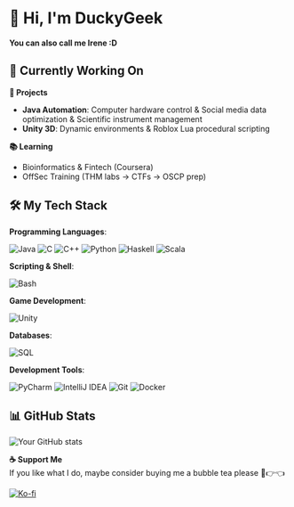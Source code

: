 # 👋 Hi, I'm DuckyGeek  
**You can also call me Irene :D**

## 🔧 Currently Working On

**🚀 Projects**  
- **Java Automation**: Computer hardware control & Social media data optimization & Scientific instrument management
- **Unity 3D**: Dynamic environments & Roblox Lua procedural scripting  

**📚 Learning**  
- Bioinformatics & Fintech (Coursera)  
- OffSec Training (THM labs → CTFs → OSCP prep)  

## 🛠️ My Tech Stack

**Programming Languages**:  

![Java](https://img.shields.io/badge/Java-ED8B00?style=flat&logo=openjdk&logoColor=white)
![C](https://img.shields.io/badge/C-A8B9CC?style=flat&logo=c&logoColor=black)
![C++](https://img.shields.io/badge/C++-00599C?style=flat&logo=c%2B%2B&logoColor=white)
![Python](https://img.shields.io/badge/Python-3776AB?style=flat&logo=python&logoColor=white)
![Haskell](https://img.shields.io/badge/Haskell-5D4F85?style=flat&logo=haskell&logoColor=white)
![Scala](https://img.shields.io/badge/Scala-DC322F?style=flat&logo=scala&logoColor=white)

**Scripting & Shell**:  

![Bash](https://img.shields.io/badge/Bash-4EAA25?style=flat&logo=gnu-bash&logoColor=white)

**Game Development**:  

![Unity](https://img.shields.io/badge/Unity-000000?style=flat&logo=unity&logoColor=white)

**Databases**:  

![SQL](https://img.shields.io/badge/SQL-4479A1?style=flat&logo=mysql&logoColor=white)

**Development Tools**:  

![PyCharm](https://img.shields.io/badge/PyCharm-21A789?style=flat&logo=pycharm&logoColor=white)
![IntelliJ IDEA](https://img.shields.io/badge/IntelliJ_IDEA-000000?style=flat&logo=intellij-idea&logoColor=white)
![Git](https://img.shields.io/badge/Git-F05032?style=flat&logo=git&logoColor=white)
![Docker](https://img.shields.io/badge/Docker-2496ED?style=flat&logo=docker&logoColor=white)

## 📊 GitHub Stats

![Your GitHub stats](https://github-readme-stats.vercel.app/api?username=DuckyGeek&show_icons=true&theme=radical)

**☕ Support Me**  
If you like what I do, maybe consider buying me a bubble tea please 🥺👉👈

[![Ko-fi](https://img.shields.io/badge/Buy_Me_Bubble_Tea-FF5E5B?style=for-the-badge&logo=ko-fi&logoColor=white)](https://ko-fi.com/duckygeek3713)
